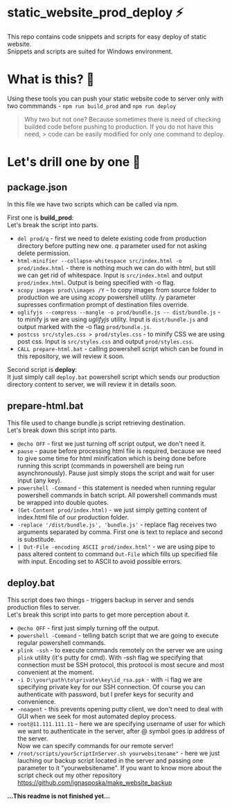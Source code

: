 # static_website_prod_deploy :zap:
This repo contains code snippets and scripts for easy deploy of static website.  
Snippets and scripts are suited for Windows environment.

# What is this? :icecream:

Using these tools you can push your static website code to server only with two commmands - 
`npm run build_prod`
and 
`npm run deploy`

> Why two but not one? Because sometimes there is need of checking builded code before pushing to production. If you do not have this need, > code can be easily modified for only one command to deploy.

# Let's drill one by one :flashlight:

## package.json
In this file we have two scripts which can be called via npm.  
  
First one is **build_prod**:  
Let's break the script into parts.  
* `del prod/q` - first we need to delete existing code from production directory before putting new one. *q* parameter used for not asking delete permission.  
* `html-minifier --collapse-whitespace src/index.html -o prod/index.html` - there is nothing much we can do with html, but still we can get rid of whitespace. Input is `src/index.html` and output `prod/index.html`. Output is being specified with -o flag.  
* `xcopy images prod\\images /Y` - to copy images from source folder to production we are using *xcopy* powershell utility. /y parameter supresses  confirmation prompt of destination files override.  
* `uglifyjs --compress --mangle -o prod/bundle.js -- dist/bundle.js` - to minify js we are using *uglifyjs* utility. Input is `dist/bundle.js` and output marked with the -o flag `prod/bundle.js`.
* `postcss src/styles.css > prod/styles.css` - to minify CSS we are using post css. Input is `src/styles.css` and output `prod/styles.css`.  
* `CALL prepare-html.bat` - calling powershell script which can be found in this repository, we will review it soon.  
  
Second script is **deploy**:  
It just simply call `deploy.bat` powershell script which sends our production directory content to server, we will review it in details soon.  

## prepare-html.bat  
This file used to change bundle.js script retrieving destination.  
Let's break down this script into parts.  
* `@echo OFF` - first we just turning off script output, we don't need it.  
* `pause` - pause before processing html file is required, because we need to give some time for html minification which is being done before running this script (commands in powershell are being run asynchronously). Pause just simply stops the script and wait for user input (any key).  
* `powershell -Command` - this statement is needed when running regular powershell commands in batch script. All powershell commands must be wrapped into double quotes.  
* `(Get-Content prod/index.html)` - we just simply getting content of index.html file of our production folder.  
* `-replace '/dist/bundle.js', 'bundle.js'` - replace flag receives two arguments separated by comma. First one is text to replace and second is substitude.  
* `| Out-File -encoding ASCII prod/index.html"` - we are using pipe to pass altered content to command `Out-File` which fills up specified file with input. Encoding set to ASCII to avoid possible errors.  
  
## deploy.bat
This script does two things - triggers backup in server and sends production files to server.  
Let's break this script into parts to get more perception about it.  
* `@echo OFF` - first just simply turning off the output.  
* `powershell -Command` - telling batch script that we are going to execute regular powershell commands.  
* `plink -ssh` - to execute commands remotely on the server we are using `plink` utility (it's putty for cmd). With -ssh flag we specifying that connection must be SSH protocol, this protocol is most secure and most convenient at the moment.  
* `-i D:\your\path\to\private\key\id_rsa.ppk` - with -i flag we are specifying private key for our SSH connection. Of course you can authenticate with password, but I prefer keys for security and convenience.  
* `-noagent` - this prevents opening putty client, we don't need to deal with GUI when we seek for most automated deploy process.  
* `root@11.111.111.11` - here we are specifying username of user for which we want to authenticate in the server, after @ symbol goes ip address of the server.  
Now we can specify commands for our remote server!  
* `/root/scripts/yourScriptInServer.sh yourwebsitename"` - here we just lauching our backup script located in the server and passing one parameter to it "yourwebsitename". If you want to know more about the script check out my other repository https://github.com/ignasposka/make_website_backup  


**...This readme is not finished yet...**
